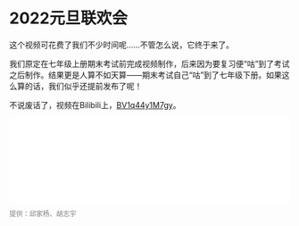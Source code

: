 <meta charset="utf-8" />
<meta name="viewport" content="width=device-width, initial-scale=1" />
<link href="https://cdn.jsdelivr.net/npm/bootstrap@5.1.2/dist/css/bootstrap.min.css" rel="stylesheet" />
<script src="https://cdn.jsdelivr.net/npm/bootstrap@5.1.2/dist/js/bootstrap.bundle.min.js"></script>
<nav class="navbar bg-white navbar-light sticky-top">
	<div class="container-fluid">
		<script src="/header.js" type="text/javascript"></script>
	</div>
</nav>
<link rel="stylesheet" type="text/css" href="style.css" />
<link rel="shortcut icon" href="/favicon.ico" />

# 2022元旦联欢会

这个视频可花费了我们不少时间呢……不管怎么说，它终于来了。

我们原定在七年级上册期末考试前完成视频制作，后来因为要复习便“咕”到了考试之后制作。结果更是人算不如天算——期末考试自己“咕”到了七年级下册。如果这么算的话，我们似乎还提前发布了呢！

不说废话了，视频在Bilibili上，[BV1q44y1M7gy](https://www.bilibili.com/video/BV1q44y1M7gy)。

<iframe src="//player.bilibili.com/player.html?aid=979595108&bvid=BV1q44y1M7gy&cid=544554536&page=1" scrolling="no" border="0" frameborder="no" framespacing="0" allowfullscreen="true" style="width:100%">七二笑草班2022年元旦联欢会视频</iframe>

<br />

<p style="color:grey;font-size:12px;clear:both">提供：邱家杨、胡志宇</p>